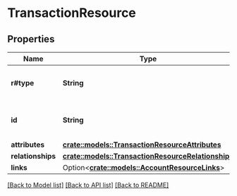 # TransactionResource

## Properties

Name | Type | Description | Notes
------------ | ------------- | ------------- | -------------
**r#type** | **String** | The type of this resource: `transactions` | 
**id** | **String** | The unique identifier for this transaction.  | 
**attributes** | [**crate::models::TransactionResourceAttributes**](TransactionResource_attributes.md) |  | 
**relationships** | [**crate::models::TransactionResourceRelationships**](TransactionResource_relationships.md) |  | 
**links** | Option<[**crate::models::AccountResourceLinks**](AccountResource_links.md)> |  | [optional]

[[Back to Model list]](../README.md#documentation-for-models) [[Back to API list]](../README.md#documentation-for-api-endpoints) [[Back to README]](../README.md)


